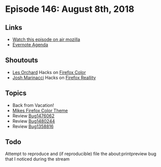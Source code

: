 # Episode 146: August 8th, 2018

## Links
* [Watch this episode on air mozilla](https://air.mozilla.org/the-joy-of-coding-episode-146/)
* [Evernote Agenda](https://www.evernote.com/l/AbIjO9t0VeRL6aNbINmQ2-yUj_EPU1jGLyU)

## Shoutouts
* [Les Orchard](https://www.twitch.tv/lmorchard/videos/all) Hacks on [Firefox Color](https://color.firefox.com)
* [Josh Marinacci](https://twitter.com/joshmarinacci) Hacks on [Firefox Reallity](https://www.twitch.tv/joshmarinacci)

## Topics
* Back from Vacation!
* [Mikes Firefox Color Theme](https://color.firefox.com/?theme=XQAAAAL0AAAAAAAAAABBqYhm849SCiazH1KEGccwS-xNVAVPvKGAiNxTtah5dSzAMY7NzGmHfkUxcNIrZ_wYPN9WEZbZAy4tRvZRuWYQhm80LcQZZTOdLhL5yc7pW2Zj4dNy6LgWfK7PFe8TDkw1-5Ob20-NiTi_Ryu2oBEpvJE9kFK2BHbPc4QaRiB6f2FsJmxcKUXEwRtl6AfcsSppjNaoAS-qGvdPPLLUM-H46onWPoZjwmLc3wocjn4JOxhB8oQZuvjGCv9UEEAA)
* Review [Bug1476062](https://bugzilla.mozilla.org/show_bug.cgi?id=1476062)
* Review [Bug1480244](https://reviewboard.mozilla.org/r/261408/diff/1#index_header)
* Review [Bug1358816](https://bugzilla.mozilla.org/show_bug.cgi?id=1358816)

## Todo
Attempt to reproduce and (if reproducible) file the about:printpreview bug that I noticed during the stream